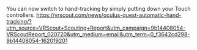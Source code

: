 You can now switch to hand-tracking by simply putting down your Touch controllers.
https://vrscout.com/news/oculus-quest-automatic-hand-tracking/?utm_source=VRScout+Scouting+Report&utm_campaign=9b14408054-VRScoutReport_020720&utm_medium=email&utm_term=0_f3642cd298-9b14408054-162019201

